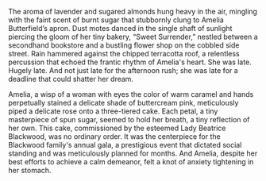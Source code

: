The aroma of lavender and sugared almonds hung heavy in the air, mingling with the faint scent of burnt sugar that stubbornly clung to Amelia Butterfield’s apron.  Dust motes danced in the single shaft of sunlight piercing the gloom of her tiny bakery, “Sweet Surrender,” nestled between a secondhand bookstore and a bustling flower shop on the cobbled side street.  Rain hammered against the chipped terracotta roof, a relentless percussion that echoed the frantic rhythm of Amelia's heart.  She was late.  Hugely late.  And not just late for the afternoon rush;  she was late for a deadline that could shatter her dream.

Amelia, a wisp of a woman with eyes the color of warm caramel and hands perpetually stained a delicate shade of buttercream pink, meticulously piped a delicate rose onto a three-tiered cake.  Each petal, a tiny masterpiece of spun sugar, seemed to hold her breath, a tiny reflection of her own.  This cake, commissioned by the esteemed Lady Beatrice Blackwood, was no ordinary order.  It was the centerpiece for the Blackwood family's annual gala, a prestigious event that dictated social standing and was meticulously planned for months.  And Amelia, despite her best efforts to achieve a calm demeanor, felt a knot of anxiety tightening in her stomach.
